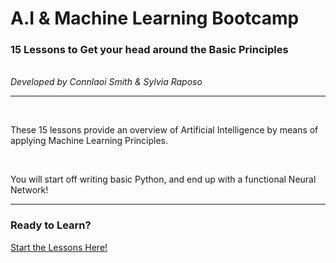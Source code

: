 # A.I & Machine Learning Bootcamp
### 15 Lessons to Get your head around the Basic Principles
<br/>
<span><em>Developed by Connlaoi Smith & Sylvia Raposo</em></span>
<hr/>
<br/>
<p>These 15 lessons provide an overview of Artificial Intelligence by means of applying Machine Learning Principles.</p>
<br/>
<p>You will start off writing basic Python, and end up with a functional Neural Network!</p>
<hr/>

### Ready to Learn?
<a href="https://github.com/ReasonablEncounters/AI-ML-Lessons/tree/master/Python%20-%20AI/Release_Candidate">Start the Lessons Here!</a>
